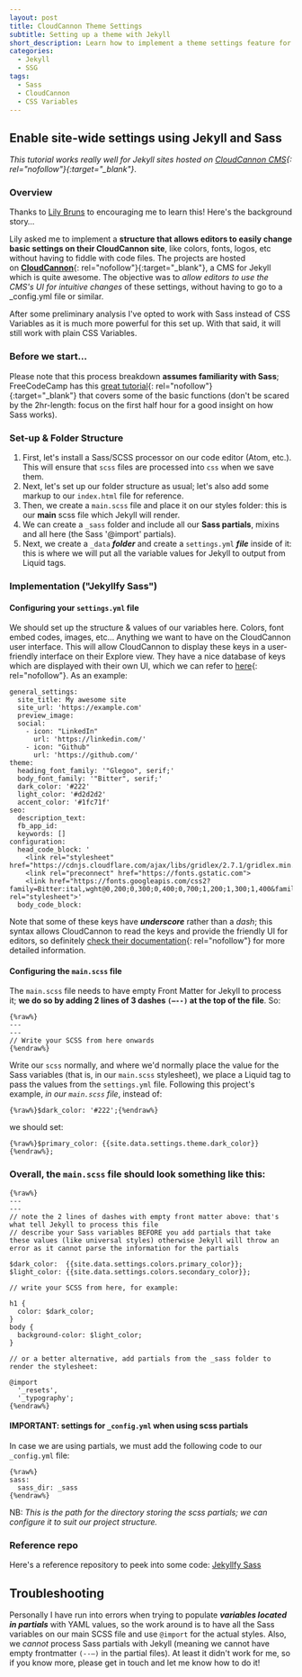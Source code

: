 ```yaml
---
layout: post
title: CloudCannon Theme Settings
subtitle: Setting up a theme with Jekyll
short_description: Learn how to implement a theme settings feature for your Jekyll websites deployed on CloudCannon CMS
categories:
  - Jekyll
  - SSG
tags:
  - Sass
  - CloudCannon
  - CSS Variables
---
```


## Enable site-wide settings using Jekyll and Sass

*This tutorial works really well for Jekyll sites hosted on&nbsp;[CloudCannon CMS](https://cloudcannon.com/){: rel="nofollow"}{:target="_blank"}*.

### Overview

Thanks to [Lily Bruns](https://lilybruns.com) to encouraging me to learn this\! Here's the background story…

Lily asked me to implement a&nbsp;**structure that allows editors to easily change basic settings on their CloudCannon site**, like colors, fonts, logos, etc without having to fiddle with code files. The projects are hosted on&nbsp;[**CloudCannon**](https://cloudcannon.com/){: rel="nofollow"}{:target="_blank"}, a CMS for Jekyll which is quite awesome. The objective was to&nbsp;*allow editors to use the CMS's UI for intuitive changes*&nbsp;of these settings, without having to go to a \_config.yml file or similar.

After some preliminary analysis I've opted to work with Sass instead of CSS Variables as it is much more powerful for this set up. With that said, it will still work with plain CSS Variables.

### Before we start…

Please note that this process breakdown&nbsp;**assumes familiarity with Sass**; FreeCodeCamp has this&nbsp;[great tutorial](https://www.youtube.com/watch?v=_a5j7KoflTs){: rel="nofollow"}{:target="_blank"}&nbsp;that covers some of the basic functions (don't be scared by the 2hr-length: focus on the first half hour for a good insight on how Sass works).

### Set-up & Folder Structure

1. First, let's install a Sass/SCSS processor on our code editor (Atom, etc.). This will ensure that `scss` files are processed into `css` when we save them.
2. Next, let's set up our folder structure as usual; let's also add some markup to our `index.html` file for reference.
3. Then, we create a `main.scss` file and place it on our styles folder: this is our&nbsp;**main**&nbsp;scss file which Jekyll will render.
4. We can create a `_sass` folder and include all our&nbsp;**Sass partials**, mixins and all here (the Sass '@import' partials).
5. Next, we create a `_data`&nbsp;***folder***&nbsp;and create a `settings.yml`&nbsp;***file***&nbsp;inside of it: this is where we will put all the variable values for Jekyll to output from Liquid tags.

### Implementation ("Jekyllfy Sass")

#### Configuring your `settings.yml` file

We should set up the structure & values of our variables here. Colors, font embed codes, images, etc… Anything we want to have on the CloudCannon user interface. This will allow CloudCannon to display these keys in a user-friendly interface on their Explore view. They have a nice database of keys which are displayed with their own UI, which we can refer to&nbsp;[here](https://docs.cloudcannon.com/editing/interfaces/inputs/){: rel="nofollow"}. As an example:

```
general_settings:
  site_title: My awesome site
  site_url: 'https://example.com'
  preview_image:
  social:
    - icon: "LinkedIn"
      url: 'https://linkedin.com/'
    - icon: "Github"
      url: 'https://github.com/'
theme:
  heading_font_family: '"Glegoo", serif;'
  body_font_family: '"Bitter", serif;'
  dark_color: '#222'
  light_color: '#d2d2d2'
  accent_color: '#1fc71f'
seo:
  description_text:
  fb_app_id:
  keywords: []
configuration:
  head_code_block: '
    <link rel="stylesheet" href="https://cdnjs.cloudflare.com/ajax/libs/gridlex/2.7.1/gridlex.min.css">
    <link rel="preconnect" href="https://fonts.gstatic.com">
    <link href="https://fonts.googleapis.com/css2?family=Bitter:ital,wght@0,200;0,300;0,400;0,700;1,200;1,300;1,400&family=Glegoo:wght@400;700&display=swap" rel="stylesheet">'
  body_code_block:
```

Note that some of these keys have&nbsp;***underscore***&nbsp;rather than a&nbsp;*dash*; this syntax allows CloudCannon to read the keys and provide the friendly UI for editors, so definitely&nbsp;[check their documentation](https://docs.cloudcannon.com/editing/interfaces/inputs/){: rel="nofollow"}&nbsp;for more detailed information.

#### Configuring the `main.scss` file

The `main.scss` file needs to have empty Front Matter for Jekyll to process it;&nbsp;**we do so by adding 2 lines of 3 dashes `(—--)` at the top of the file**. So:

```
{%raw%}
---
---
// Write your SCSS from here onwards
{%endraw%}
```

Write our `scss` normally, and where we'd normally place the value for the Sass variables (that is, in our `main.scss` stylesheet), we place a Liquid tag to pass the values from the `settings.yml` file. Following this project's example,&nbsp;*in our `main.scss` file*, instead of:

`{%raw%}$dark_color: '#222';{%endraw%}`

we should set:

`{%raw%}$primary_color: {{site.data.settings.theme.dark_color}}{%endraw%};`

### Overall, the `main.scss` file should look something like this:

```
{%raw%}
---
---
// note the 2 lines of dashes with empty front matter above: that's what tell Jekyll to process this file
// describe your Sass variables BEFORE you add partials that take these values (like universal styles) otherwise Jekyll will throw an error as it cannot parse the information for the partials

$dark_color:  {{site.data.settings.colors.primary_color}};
$light_color: {{site.data.settings.colors.secondary_color}};

// write your SCSS from here, for example:

h1 {
  color: $dark_color;
}
body {
  background-color: $light_color;
}

// or a better alternative, add partials from the _sass folder to render the stylesheet:

@import
  '_resets',
  '_typography';
{%endraw%}
```

#### IMPORTANT: settings for `_config.yml` when using scss partials

In case we are using partials, we must add the following code to our `_config.yml` file:

```
{%raw%}
sass:
  sass_dir: _sass
{%endraw%}  
```


NB:&nbsp;*This is the path for the directory storing the scss partials; we can configure it to suit our project structure.*

### Reference repo

Here's a reference repository to peek into some code:&nbsp;[Jekyllfy Sass](https://github.com/guschiavon/jekyllfy-sass)

## Troubleshooting

Personally I have run into errors when trying to populate&nbsp;***variables located in partials***&nbsp;with YAML values, so the work around is to have all the Sass variables on our main SCSS file and use `@import` for the actual styles. Also, we&nbsp;*cannot*&nbsp;process Sass partials with Jekyll (meaning we cannot have empty frontmatter `(--—)` in the partial files). At least it didn't work for me, so if you know more, please get in touch and let me know how to do it!